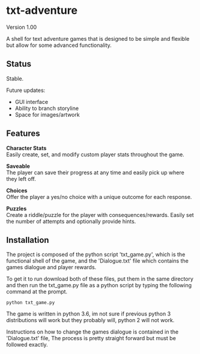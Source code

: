 # txt-adventure

Version 1.00  

A shell for text adventure games that is designed to be simple and flexible  
but allow for some advanced functionality.

## Status

Stable.

Future updates:  

- GUI interface
- Ability to branch storyline
- Space for images/artwork

## Features

__Character Stats__  
Easily create, set, and modify custom player stats throughout the game.

__Saveable__  
The player can save their progress at any time and easily pick up
where they left off.

__Choices__  
Offer the player a yes/no choice with a unique outcome for each response.

__Puzzles__  
Create a riddle/puzzle for the player with consequences/rewards.
Easily set the number of attempts and optionally provide hints.

## Installation

The project is composed of the python script 'txt_game.py', which is the functional shell of the game, and the 'Dialogue.txt' file which contains the games dialogue and player rewards.

To get it to run download both of these files, put them in the same directory and then run the txt_game.py file as a python script by typing the following command at the prompt.

    python txt_game.py

The game is written in python 3.6, im not sure if previous python 3 distributions will work but they probably will, python 2 will not work.

Instructions on how to change the games dialogue is contained in the 'Dialogue.txt' file, The process is pretty straight forward but must be followed exactly.
